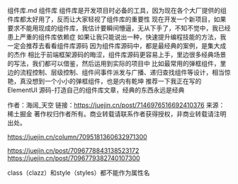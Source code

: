组件库.md
组件库
组件库是开发项目时必备的工具，因为现在各个大厂提供的组件库都太好用了，反而让大家轻视了组件库的重要性
现在开发一个新项目，如果要求不能用现成的组件库，我估计要瞬间懵逼，无从下手了，不知不觉中，我已经患上严重的组件库依赖症
如果让我只能说出一种，快速提升编程技能的方法，我一定会推荐去看看组件库源码
因为组件库源码中，都是最经典的案例，是集大成的杰作
相比于前端框架源码的晦涩，组件库源码更容易上手，里边很多经典场景的写法，我们都可以借鉴，然后运用到实际的项目中
比如最常用的弹框组件，里边的流程控制、层级控制、组件间事件派发与广播、递归查找组件等设计，相当惊艳，真没想到一个小小的弹框组件，也是内有乾坤
推荐一下我正在写的ElementUI 源码-打造自己的组件库文章，经典的东西永远是经典

作者：海阔_天空
链接：https://juejin.cn/post/7146976516692410376
来源：稀土掘金
著作权归作者所有。商业转载请联系作者获得授权，非商业转载请注明出处。

https://juejin.cn/column/7095181360632971300

https://juejin.cn/post/7096778843138523172
https://juejin.cn/post/7096779382740107300

class（clazz）和style（styles）都不能作为属性名
